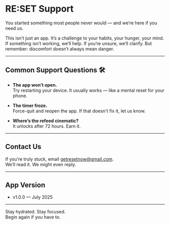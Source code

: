 # RE:SET Support

You started something most people never would — and we’re here if you need us.

This isn’t just an app. It’s a challenge to your habits, your hunger, your mind. If something isn’t working, we’ll help. If you’re unsure, we’ll clarify. But remember: discomfort doesn’t always mean danger.

---

## Common Support Questions 🛠

- **The app won’t open.**  
  Try restarting your device. It usually works — like a mental reset for your phone.

- **The timer froze.**  
  Force-quit and reopen the app. If that doesn't fix it, let us know.

- **Where’s the refeed cinematic?**  
  It unlocks after 72 hours. Earn it.

---

## Contact Us

If you’re truly stuck, email [getresetnow@gmail.com](mailto:getresetnow@gmail.com).  
We’ll read it. We might even reply.

---

## App Version

- v1.0.0 — July 2025

---

Stay hydrated. Stay focused.  
Begin again if you have to.
